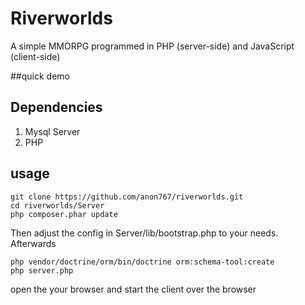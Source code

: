 # Riverworlds

A simple MMORPG programmed in PHP (server-side) and JavaScript (client-side)

##quick demo



## Dependencies
1. Mysql Server
2. PHP

## usage

```
git clone https://github.com/anon767/riverworlds.git
cd riverworlds/Server
php composer.phar update
```

Then adjust the config in Server/lib/bootstrap.php to your needs.
Afterwards

```
php vendor/doctrine/orm/bin/doctrine orm:schema-tool:create
php server.php
```

open the your browser and start the client over the browser

